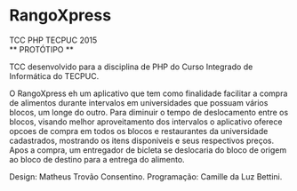 # RangoXpress
TCC PHP TECPUC 2015  
** PROTÓTIPO **

TCC desenvolvido para a disciplina de PHP do Curso Integrado de Informática do TECPUC.

O RangoXpress eh um aplicativo que tem como finalidade facilitar a compra de alimentos durante intervalos em universidades que possuam vários blocos, um longe do outro. Para diminuir o tempo de deslocamento entre os blocos, visando melhor aproveitamento dos intervalos o aplicativo oferece opcoes de compra em todos os blocos e restaurantes da universidade cadastrados, mostrando os itens disponiveis e seus respectivos preços. Apos a compra, um entregador de bicleta se deslocaria do bloco de origem ao bloco de destino para a entrega do alimento.

Design: Matheus Trovão Consentino.
Programação: Camille da Luz Bettini.

